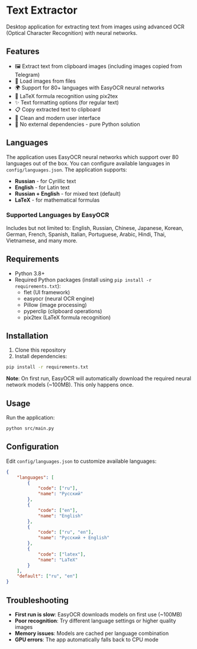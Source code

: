 # Text Extractor

Desktop application for extracting text from images using advanced OCR (Optical Character Recognition) with neural networks.

## Features

- 🖼️ Extract text from clipboard images (including images copied from Telegram)
- 📁 Load images from files
- 🌍 Support for 80+ languages with EasyOCR neural networks
- 🧮 LaTeX formula recognition using pix2tex
- ✨ Text formatting options (for regular text)
- 📋 Copy extracted text to clipboard
- 🎨 Clean and modern user interface
- 🚀 No external dependencies - pure Python solution

## Languages

The application uses EasyOCR neural networks which support over 80 languages out of the box. You can configure available languages in `config/languages.json`. The application supports:

- **Russian** - for Cyrillic text
- **English** - for Latin text  
- **Russian + English** - for mixed text (default)
- **LaTeX** - for mathematical formulas

### Supported Languages by EasyOCR
Includes but not limited to: English, Russian, Chinese, Japanese, Korean, German, French, Spanish, Italian, Portuguese, Arabic, Hindi, Thai, Vietnamese, and many more.

## Requirements

- Python 3.8+
- Required Python packages (install using `pip install -r requirements.txt`):
  - flet (UI framework)
  - easyocr (neural OCR engine)
  - Pillow (image processing)
  - pyperclip (clipboard operations)
  - pix2tex (LaTeX formula recognition)

## Installation

1. Clone this repository
2. Install dependencies:
```bash
pip install -r requirements.txt
```

**Note**: On first run, EasyOCR will automatically download the required neural network models (~100MB). This only happens once.

## Usage

Run the application:
```bash
python src/main.py
```

## Configuration

Edit `config/languages.json` to customize available languages:

```json
{
    "languages": [
        {
            "code": ["ru"],
            "name": "Русский"
        },
        {
            "code": ["en"],
            "name": "English"
        },
        {
            "code": ["ru", "en"],
            "name": "Русский + English"
        },
        {
            "code": ["latex"],
            "name": "LaTeX"
        }
    ],
    "default": ["ru", "en"]
}
```

## Troubleshooting

- **First run is slow**: EasyOCR downloads models on first use (~100MB)
- **Poor recognition**: Try different language settings or higher quality images
- **Memory issues**: Models are cached per language combination
- **GPU errors**: The app automatically falls back to CPU mode
